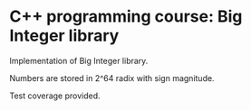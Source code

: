 # C++ programming course: Big Integer library

Implementation of Big Integer library.

Numbers are stored in 2^64 radix with sign magnitude.

Test coverage provided. 

